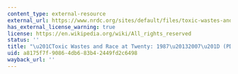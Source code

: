 ```yaml
---
content_type: external-resource
external_url: https://www.nrdc.org/sites/default/files/toxic-wastes-and-race-at-twenty-1987-2007.pdf
has_external_license_warning: true
license: https://en.wikipedia.org/wiki/All_rights_reserved
status: ''
title: "\u201CToxic Wastes and Race at Twenty: 1987\u20132007\u201D (PDF - 6.3 MB)"
uid: a8175f7f-9086-4db6-83b4-2449fd2c6498
wayback_url: ''
---
```


